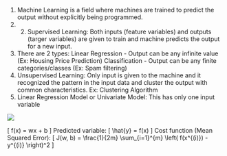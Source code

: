 1. Machine Learning is a field where machines are trained to predict the output without explicitly being programmed.
2. 2. Supervised Learning: Both inputs (feature variables) and outputs (targer variables) are given to train and machine predicts the output for a new input.
3. There are 2 types: Linear Regression - Output can be any infinite value (Ex: Housing Price Prediction) Classification - Output can be any finite categories/classes (Ex: Spam filtering)
4. Unsupervised Learning: Only input is given to the machine and it recognized the pattern in the input data and cluster the output with common characteristics. Ex: Clustering Algorithm
5. Linear Regression Model or Univariate Model: This has only one input variable

<img src="https://render.githubusercontent.com/render/math?math=f(x)=wx%2Bb">

\[ f(x) = wx + b \]
Predicted variable: \[ \hat{y} = f(x) \]
Cost function (Mean Squared Error): \[ J(w, b) = \frac{1}{2m} \sum_{i=1}^{m} \left( f(x^{(i)}) - y^{(i)} \right)^2 \]
